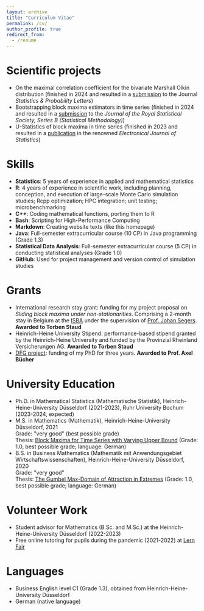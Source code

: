 ```yaml
---
layout: archive
title: "Curriculum Vitae"
permalink: /cv/
author_profile: true
redirect_from:
  - /resume
---
```




Scientific projects
======
* On the maximal correlation coefficient for the bivariate Marshall Olkin distribution (finished in 2024 and resulted in a [submission](../_publications/mo_maxcorr.md) to the Journal *Statistics & Probability Letters*)
* Bootstrapping block maxima estimators in time series (finished in 2024 and resulted in a [submission](../_publications/extremes_bootstrap.md) to the *Journal of the Royal Statistical Society, Series B (Statistical Methodology)*)
* U-Statistics of block maxima in time series (finished in 2023 and resulted in a [publication](../_publications/extreme_u_stats.md) in the renowned *Electronical Journal of Statistics*)


Skills
======
* **Statistics**: 5 years of experience in applied and mathematical statistics
* **R**: 4 years of experience in scientific work, including planning, conception, and execution of large-scale Monte Carlo simulation studies; Rcpp optimization; HPC integration; unit testing; microbenchmarking
* **C++**: Coding mathematical functions, porting them to R
* **Bash**: Scripting for High-Performance Computing
* **Markdown**: Creating website texts (like this homepage)
* **Java**: Full-semester extracurricular course (10 CP) in Java programming (Grade 1.3)
* **Statistical Data Analysis**: Full-semester extracurricular course (5 CP) in conducting statistical analyses (Grade 1.0)
* **GitHub**: Used for project management and version control of simulation studies
<!---  **High-dimensional statistics**: Multiple years of experience with machine learning, data science, and deep learning algorithms, including clustering, Lasso-/Ridge regression, k-nearest neighbors, neural networks, and ChatGPT prompting --->

Grants
======
* International research stay grant: funding for my project proposal on *Sliding block maxima under non-stationarities*. Comprising a 2-month stay in Belgium at the [ISBA](https://uclouvain.be/en/research-institutes/lidam/isba) under the supervision of [Prof. Johan Segers](https://perso.uclouvain.be/johan.segers/). **Awarded to Torben Staud**
* Heinrich-Heine University Stipend: performance-based stipend granted by the Heinrich-Heine University and funded by the Provinzial Rheinland Versicherungen AG. **Awarded to Torben Staud**
* [DFG project](https://gepris.dfg.de/gepris/projekt/465665892): funding of my PhD for three years. **Awarded to Prof. Axel Bücher**


University Education
======
* Ph.D. in Mathematical Statistics (Mathematische Statistik), Heinrich-Heine-University Düsseldorf (2021-2023), Ruhr University Bochum (2023-2024, expected)
* M.S. in Mathematics (Mathematik), Heinrich-Heine-University Düsseldorf, 2021 \
  Grade: "very good" (best possible grade) \
  Thesis: [Block Maxima for Time Series with Varying Upper Bound](../files/ma_staud.pdf) (Grade: 1.0, best possible grade; language: German)
* B.S. in Business Mathematics (Mathematik mit Anwendungsgebiet Wirtschaftswissenschaften), Heinrich-Heine-University Düsseldorf, 2020 \
  Grade: "very good" \
  Thesis: [The Gumbel Max-Domain of Attraction in Extremes](../files/ba_staud.pdf) (Grade: 1.0, best possible grade; language: German)


Volunteer Work
======
* Student advisor for Mathematics (B.Sc. and M.Sc.) at the Heinrich-Heine-University Düsseldorf (2022-2023)
* Free online tutoring for pupils during the pandemic (2021-2022) at [Lern Fair](https://www.lern-fair.de/)


Languages
======
* Business English level C1 (Grade 1.3), obtained from Heinrich-Heine-University Düsseldorf
* German (native language)


